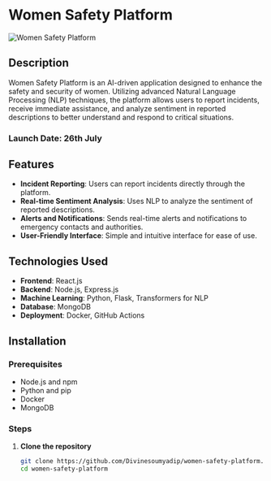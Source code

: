 # Women Safety Platform

![Women Safety Platform](![image](https://github.com/Divinesoumyadip/DIVINESHIELD/assets/172062256/627c4cb4-3bc1-48e3-908a-6fac1c46bc23)
)

## Description

Women Safety Platform is an AI-driven application designed to enhance the safety and security of women. Utilizing advanced Natural Language Processing (NLP) techniques, the platform allows users to report incidents, receive immediate assistance, and analyze sentiment in reported descriptions to better understand and respond to critical situations.

### Launch Date: 26th July

## Features

- **Incident Reporting**: Users can report incidents directly through the platform.
- **Real-time Sentiment Analysis**: Uses NLP to analyze the sentiment of reported descriptions.
- **Alerts and Notifications**: Sends real-time alerts and notifications to emergency contacts and authorities.
- **User-Friendly Interface**: Simple and intuitive interface for ease of use.

## Technologies Used

- **Frontend**: React.js
- **Backend**: Node.js, Express.js
- **Machine Learning**: Python, Flask, Transformers for NLP
- **Database**: MongoDB
- **Deployment**: Docker, GitHub Actions

## Installation

### Prerequisites

- Node.js and npm
- Python and pip
- Docker
- MongoDB

### Steps

1. **Clone the repository**
   ```bash
   git clone https://github.com/Divinesoumyadip/women-safety-platform.git
   cd women-safety-platform

